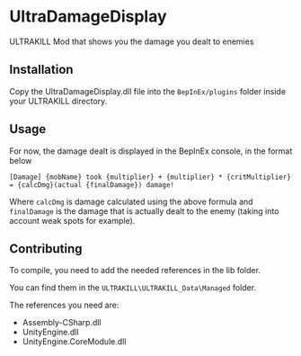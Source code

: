 # UltraDamageDisplay
ULTRAKILL Mod that shows you the damage you dealt to enemies

## Installation
Copy the UltraDamageDisplay.dll file into the `BepInEx/plugins` folder inside your ULTRAKILL directory.

## Usage
For now, the damage dealt is displayed in the BepInEx console, in the format below

```[Damage] {mobName} took {multiplier} + {multiplier} * {critMultiplier} = {calcDmg}(actual {finalDamage}) damage!```

Where `calcDmg` is damage calculated using the above formula and `finalDamage` is the damage that is actually dealt to the enemy (taking into account weak spots for example).

## Contributing
To compile, you need to add the needed references in the lib folder. 

You can find them in the `ULTRAKILL\ULTRAKILL_Data\Managed` folder. 

The references you need are:
- Assembly-CSharp.dll
- UnityEngine.dll
- UnityEngine.CoreModule.dll